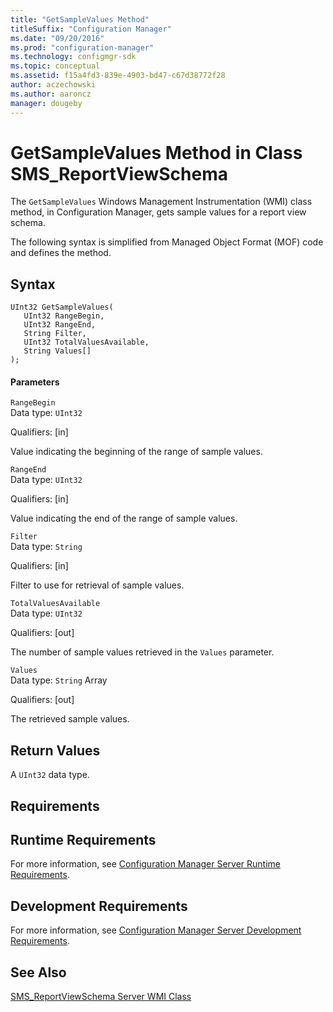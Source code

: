 ```yaml
---
title: "GetSampleValues Method"
titleSuffix: "Configuration Manager"
ms.date: "09/20/2016"
ms.prod: "configuration-manager"
ms.technology: configmgr-sdk
ms.topic: conceptual
ms.assetid: f15a4fd3-839e-4903-bd47-c67d38772f28
author: aczechowski
ms.author: aaroncz
manager: dougeby
---
```

# GetSampleValues Method in Class SMS_ReportViewSchema
The `GetSampleValues` Windows Management Instrumentation (WMI) class method, in Configuration Manager, gets sample values for a report view schema.  

 The following syntax is simplified from Managed Object Format (MOF) code and defines the method.  

## Syntax  

```  
UInt32 GetSampleValues(  
   UInt32 RangeBegin,  
   UInt32 RangeEnd,  
   String Filter,  
   UInt32 TotalValuesAvailable,  
   String Values[]  
);  
```  

#### Parameters  
 `RangeBegin`  
 Data type: `UInt32`  

 Qualifiers: [in]  

 Value indicating the beginning of the range of sample values.  

 `RangeEnd`  
 Data type: `UInt32`  

 Qualifiers: [in]  

 Value indicating the end of the range of sample values.  

 `Filter`  
 Data type: `String`  

 Qualifiers: [in]  

 Filter to use for retrieval of sample values.  

 `TotalValuesAvailable`  
 Data type: `UInt32`  

 Qualifiers: [out]  

 The number of sample values retrieved in the `Values` parameter.  

 `Values`  
 Data type: `String` Array  

 Qualifiers: [out]  

 The retrieved sample values.  

## Return Values  
 A `UInt32` data type.  

## Requirements  

## Runtime Requirements  
 For more information, see [Configuration Manager Server Runtime Requirements](../../../../../develop/core/reqs/server-runtime-requirements.md).  

## Development Requirements  
 For more information, see [Configuration Manager Server Development Requirements](../../../../../develop/core/reqs/server-development-requirements.md).  

## See Also  
 [SMS_ReportViewSchema Server WMI Class](../../../../../develop/reference/core/servers/reporting/sms_reportviewschema-server-wmi-class.md)
